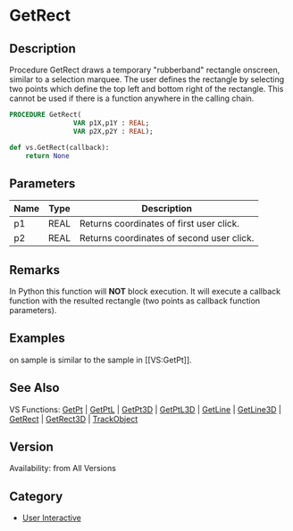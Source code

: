 # GetRect

## Description
Procedure GetRect draws a temporary &quot;rubberband&quot; rectangle onscreen, similar to a selection marquee. The user defines the rectangle by selecting two points which define the top left and bottom right of the rectangle. This cannot be used if there is a function anywhere in the calling chain.

```pascal
PROCEDURE GetRect(
				VAR p1X,p1Y : REAL;
				VAR p2X,p2Y : REAL);
```

```python
def vs.GetRect(callback):
    return None
```

## Parameters
|Name|Type|Description|
|---|---|---|
|p1|REAL|Returns coordinates of first user click.|
|p2|REAL|Returns coordinates of second user click.|

## Remarks
In Python this function will <b>NOT</b> block execution. It will execute a callback function with the resulted rectangle (two points as callback function parameters).

## Examples
on sample is similar to the sample in [[VS:GetPt]].

## See Also
VS Functions:
[GetPt](GetPt.md) |
[GetPtL](GetPtL.md) |
[GetPt3D](GetPt3D.md) |
[GetPtL3D](GetPtL3D.md) |
[GetLine](GetLine.md) |
[GetLine3D](GetLine3D.md) |
[GetRect](GetRect.md) |
[GetRect3D](GetRect3D.md) |
[TrackObject](TrackObject.md)

## Version
Availability: from All Versions

## Category
* [User Interactive](../Categories/User%20Interactive.md)

